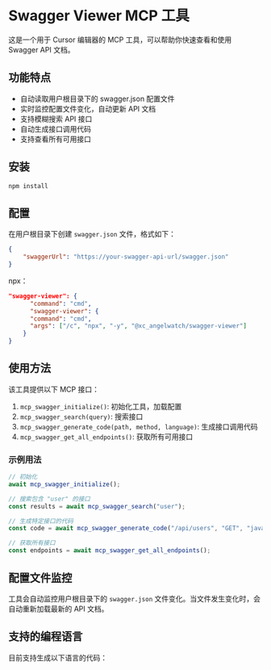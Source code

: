 # Swagger Viewer MCP 工具

这是一个用于 Cursor 编辑器的 MCP 工具，可以帮助你快速查看和使用 Swagger API 文档。

## 功能特点

- 自动读取用户根目录下的 swagger.json 配置文件
- 实时监控配置文件变化，自动更新 API 文档
- 支持模糊搜索 API 接口
- 自动生成接口调用代码
- 支持查看所有可用接口

## 安装

```bash
npm install
```

## 配置

在用户根目录下创建 `swagger.json` 文件，格式如下：

```json
{
    "swaggerUrl": "https://your-swagger-api-url/swagger.json"
}
```

npx：

```json
"swagger-viewer": {
      "command": "cmd",
      "swagger-viewer": {
      "command": "cmd",
      "args": ["/c", "npx", "-y", "@xc_angelwatch/swagger-viewer"]
    }
}
```

## 使用方法

该工具提供以下 MCP 接口：

1. `mcp_swagger_initialize()`: 初始化工具，加载配置
2. `mcp_swagger_search(query)`: 搜索接口
3. `mcp_swagger_generate_code(path, method, language)`: 生成接口调用代码
4. `mcp_swagger_get_all_endpoints()`: 获取所有可用接口

### 示例用法

```javascript
// 初始化
await mcp_swagger_initialize();

// 搜索包含 "user" 的接口
const results = await mcp_swagger_search("user");

// 生成特定接口的代码
const code = await mcp_swagger_generate_code("/api/users", "GET", "javascript");

// 获取所有接口
const endpoints = await mcp_swagger_get_all_endpoints();
```

## 配置文件监控

工具会自动监控用户根目录下的 `swagger.json` 文件变化。当文件发生变化时，会自动重新加载最新的 API 文档。

## 支持的编程语言

目前支持生成以下语言的代码：


